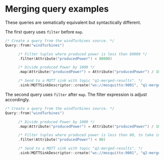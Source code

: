 # Merging query examples

These queries are sematically equivalent but syntactically different.

The first query uses `filter` before `map`.

```c++
/* Create a query from the windTurbines source. */
Query::from("windTurbines")

      /* Filter tuples where produced power is less than 80000 */
      .filter(Attribute("producedPower") < 80000)

      /* Divide produced Power by 1000 */
      .map(Attribute("producedPower") = Attribute("producedPower") / 1000)

      /* Send to a MQTT sink with topic "q1-merged-results". */
      .sink(MQTTSinkDescriptor::create("ws://mosquitto:9001", "q1-merged-results"));
```

The second query uses `filter` after `map`.
The filter expression is adjust accordingly.

```c++
/* Create a query from the windTurbines source. */
Query::from("windTurbines")

      /* Divide produced Power by 1000 */
      .map(Attribute("producedPower") = Attribute("producedPower") / 1000)

      /* Filter tuples where produced power is less than 80, to take into account the previous division. */
      .filter(Attribute("producedPower") < 80)

      /* Send to a MQTT sink with topic "q2-merged-results". */
      .sink(MQTTSinkDescriptor::create("ws://mosquitto:9001", "q2-merged-results"));
```